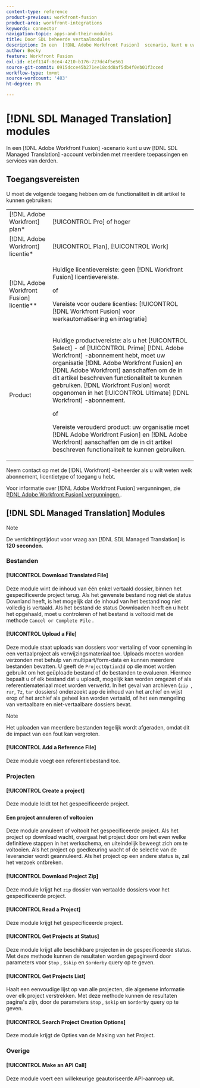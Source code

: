 ```yaml
---
content-type: reference
product-previous: workfront-fusion
product-area: workfront-integrations
keywords: connector
navigation-topic: apps-and-their-modules
title: Door SDL beheerde vertaalmodules
description: In een  [!DNL Adobe Workfront Fusion]  scenario, kunt u uw SDL Beheerde rekening van de Vertaling met veelvoudige derdetoepassingen en de diensten verbinden.
author: Becky
feature: Workfront Fusion
exl-id: e1ef114f-8ce4-4210-b176-727dc4f5e561
source-git-commit: 0915dcce45b271ee18cdd8af5db4f0eb01f3cced
workflow-type: tm+mt
source-wordcount: '483'
ht-degree: 0%

---
```


# [!DNL SDL Managed Translation] modules

In een [!DNL Adobe Workfront Fusion] -scenario kunt u uw [!DNL SDL Managed Translation] -account verbinden met meerdere toepassingen en services van derden.

## Toegangsvereisten

U moet de volgende toegang hebben om de functionaliteit in dit artikel te kunnen gebruiken:

<table style="table-layout:auto"> 
 <col> 
 <col> 
 <tbody> 
  <tr> 
   <td role="rowheader">[!DNL Adobe Workfront] plan*</td>
  <td> <p>[!UICONTROL Pro] of hoger</p> </td>
  </tr> 
  <tr data-mc-conditions=""> 
   <td role="rowheader">[!DNL Adobe Workfront] licentie*</td>
   <td> <p>[!UICONTROL Plan], [!UICONTROL Work]</p> </td> 
  </tr> 
  <tr> 
   <td role="rowheader">[!DNL Adobe Workfront Fusion] licentie**</td> 
   <td>
   <p>Huidige licentievereiste: geen [!DNL Workfront Fusion] licentievereiste.</p>
   <p>of</p>
   <p>Vereiste voor oudere licenties: [!UICONTROL [!DNL Workfront Fusion] voor werkautomatisering en integratie] </p>
   </td> 
  </tr> 
  <tr> 
   <td role="rowheader">Product</td> 
   <td>
   <p>Huidige productvereiste: als u het [!UICONTROL Select] - of [!UICONTROL Prime] [!DNL Adobe Workfront] -abonnement hebt, moet uw organisatie [!DNL Adobe Workfront Fusion] en [!DNL Adobe Workfront] aanschaffen om de in dit artikel beschreven functionaliteit te kunnen gebruiken. [!DNL Workfront Fusion] wordt opgenomen in het [!UICONTROL Ultimate] [!DNL Workfront] -abonnement.</p>
   <p>of</p>
   <p>Vereiste verouderd product: uw organisatie moet [!DNL Adobe Workfront Fusion] en [!DNL Adobe Workfront] aanschaffen om de in dit artikel beschreven functionaliteit te kunnen gebruiken.</p>
   </td> 
  </tr> 
 </tbody> 
</table>

Neem contact op met de [!DNL Workfront] -beheerder als u wilt weten welk abonnement, licentietype of toegang u hebt.

Voor informatie over [!DNL Adobe Workfront Fusion] vergunningen, zie [[!DNL Adobe Workfront Fusion]  vergunningen ](../../workfront-fusion/get-started/license-automation-vs-integration.md).

## [!DNL SDL Managed Translation] Modules

>[!NOTE]
>
>De verrichtingstijdout voor vraag aan [!DNL SDL Managed Translation] is **120 seconden**.

### Bestanden

#### [!UICONTROL Download Translated File]

Deze module wint de inhoud van één enkel vertaald dossier, binnen het gespecificeerde project terug. Als het gewenste bestand nog niet de status Downland heeft, is het mogelijk dat de inhoud van het bestand nog niet volledig is vertaald. Als het bestand de status Downloaden heeft en u hebt het opgehaald, moet u controleren of het bestand is voltooid met de methode `Cancel or Complete File` .

#### [!UICONTROL Upload a File]

Deze module staat uploads van dossiers voor vertaling of voor opneming in een vertaalproject als verwijzingsmateriaal toe. Uploads moeten worden verzonden met behulp van multipart/form-data en kunnen meerdere bestanden bevatten. U geeft de `ProjectOptionId` op die moet worden gebruikt om het geüploade bestand of de bestanden te evalueren. Hiermee bepaalt u of elk bestand dat u uploadt, mogelijk kan worden omgezet of als referentiemateriaal moet worden verwerkt. In het geval van archieven (`zip `, `rar`, `7z`, `tar` dossiers) onderzoekt app de inhoud van het archief en wijst erop of het archief als geheel kan worden vertaald, of het een mengeling van vertaalbare en niet-vertaalbare dossiers bevat.

>[!NOTE]
>
>Het uploaden van meerdere bestanden tegelijk wordt afgeraden, omdat dit de impact van een fout kan vergroten.

#### [!UICONTROL Add a Reference File]

Deze module voegt een referentiebestand toe.

### Projecten

#### [!UICONTROL Create a project]

Deze module leidt tot het gespecificeerde project.

#### Een project annuleren of voltooien

Deze module annuleert of voltooit het gespecificeerde project. Als het project op download wacht, overgaat het project door om het even welke definitieve stappen in het werkschema, en uiteindelijk beweegt zich om te voltooien. Als het project op goedkeuring wacht of de selectie van de leverancier wordt geannuleerd. Als het project op een andere status is, zal het verzoek ontbreken.

#### [!UICONTROL Download Project Zip]

Deze module krijgt het `zip` dossier van vertaalde dossiers voor het gespecificeerde project.

#### [!UICONTROL Read a Project]

Deze module krijgt het gespecificeerde project.

#### [!UICONTROL Get Projects at Status]

Deze module krijgt alle beschikbare projecten in de gespecificeerde status. Met deze methode kunnen de resultaten worden gepagineerd door parameters voor `$top` , `$skip` en `$orderby` query op te geven.

#### [!UICONTROL Get Projects List]

Haalt een eenvoudige lijst op van alle projecten, die algemene informatie over elk project verstrekken. Met deze methode kunnen de resultaten pagina&#39;s zijn, door de parameters `$top` , `$skip` en `$orderby` query op te geven.

#### [!UICONTROL Search Project Creation Options]

Deze module krijgt de Opties van de Making van het Project.

### Overige

#### [!UICONTROL Make an API Call]

Deze module voert een willekeurige geautoriseerde API-aanroep uit.
